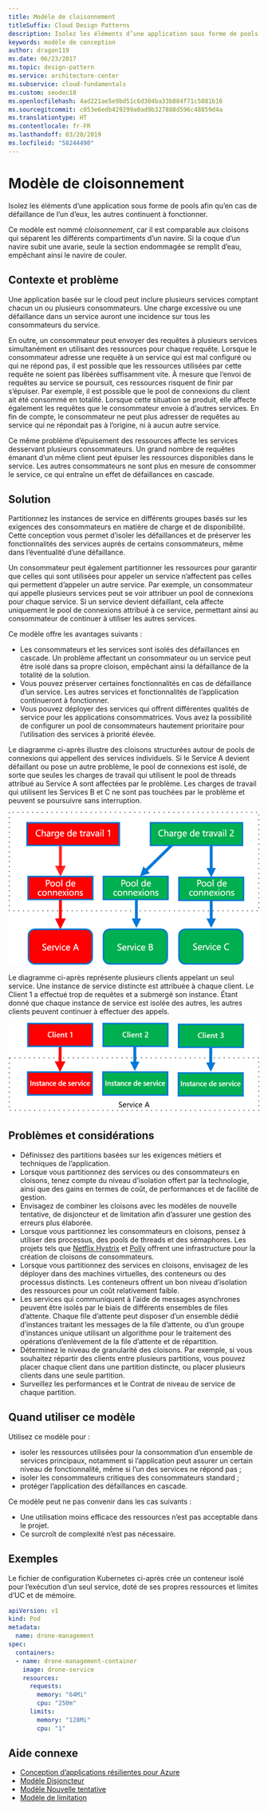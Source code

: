 ```yaml
---
title: Modèle de cloisonnement
titleSuffix: Cloud Design Patterns
description: Isolez les éléments d’une application sous forme de pools afin qu’en cas de défaillance de l’un d’eux, les autres continuent à fonctionner.
keywords: modèle de conception
author: dragon119
ms.date: 06/23/2017
ms.topic: design-pattern
ms.service: architecture-center
ms.subservice: cloud-fundamentals
ms.custom: seodec18
ms.openlocfilehash: 4ad221ae5e9bd51c6d304ba33b884f71c5081b16
ms.sourcegitcommit: c053e6edb429299a0ad9b327888d596c48859d4a
ms.translationtype: HT
ms.contentlocale: fr-FR
ms.lasthandoff: 03/20/2019
ms.locfileid: "58244490"
---
```

# <a name="bulkhead-pattern"></a>Modèle de cloisonnement

Isolez les éléments d’une application sous forme de pools afin qu’en cas de défaillance de l’un d’eux, les autres continuent à fonctionner.

Ce modèle est nommé *cloisonnement*, car il est comparable aux cloisons qui séparent les différents compartiments d’un navire. Si la coque d’un navire subit une avarie, seule la section endommagée se remplit d’eau, empêchant ainsi le navire de couler.

## <a name="context-and-problem"></a>Contexte et problème

Une application basée sur le cloud peut inclure plusieurs services comptant chacun un ou plusieurs consommateurs. Une charge excessive ou une défaillance dans un service auront une incidence sur tous les consommateurs du service.

En outre, un consommateur peut envoyer des requêtes à plusieurs services simultanément en utilisant des ressources pour chaque requête. Lorsque le consommateur adresse une requête à un service qui est mal configuré ou qui ne répond pas, il est possible que les ressources utilisées par cette requête ne soient pas libérées suffisamment vite. À mesure que l’envoi de requêtes au service se poursuit, ces ressources risquent de finir par s’épuiser. Par exemple, il est possible que le pool de connexions du client ait été consommé en totalité. Lorsque cette situation se produit, elle affecte également les requêtes que le consommateur envoie à d’autres services. En fin de compte, le consommateur ne peut plus adresser de requêtes au service qui ne répondait pas à l’origine, ni à aucun autre service.

Ce même problème d’épuisement des ressources affecte les services desservant plusieurs consommateurs. Un grand nombre de requêtes émanant d’un même client peut épuiser les ressources disponibles dans le service. Les autres consommateurs ne sont plus en mesure de consommer le service, ce qui entraîne un effet de défaillances en cascade.

## <a name="solution"></a>Solution

Partitionnez les instances de service en différents groupes basés sur les exigences des consommateurs en matière de charge et de disponibilité. Cette conception vous permet d’isoler les défaillances et de préserver les fonctionnalités des services auprès de certains consommateurs, même dans l’éventualité d’une défaillance.

Un consommateur peut également partitionner les ressources pour garantir que celles qui sont utilisées pour appeler un service n’affectent pas celles qui permettent d’appeler un autre service. Par exemple, un consommateur qui appelle plusieurs services peut se voir attribuer un pool de connexions pour chaque service. Si un service devient défaillant, cela affecte uniquement le pool de connexions attribué à ce service, permettant ainsi au consommateur de continuer à utiliser les autres services.

Ce modèle offre les avantages suivants :

- Les consommateurs et les services sont isolés des défaillances en cascade. Un problème affectant un consommateur ou un service peut être isolé dans sa propre cloison, empêchant ainsi la défaillance de la totalité de la solution.
- Vous pouvez préserver certaines fonctionnalités en cas de défaillance d’un service. Les autres services et fonctionnalités de l’application continueront à fonctionner.
- Vous pouvez déployer des services qui offrent différentes qualités de service pour les applications consommatrices. Vous avez la possibilité de configurer un pool de consommateurs hautement prioritaire pour l’utilisation des services à priorité élevée.

Le diagramme ci-après illustre des cloisons structurées autour de pools de connexions qui appellent des services individuels. Si le Service A devient défaillant ou pose un autre problème, le pool de connexions est isolé, de sorte que seules les charges de travail qui utilisent le pool de threads attribué au Service A sont affectées par le problème. Les charges de travail qui utilisent les Services B et C ne sont pas touchées par le problème et peuvent se poursuivre sans interruption.

![Premier diagramme du modèle de cloisonnement](./_images/bulkhead-1.png)

Le diagramme ci-après représente plusieurs clients appelant un seul service. Une instance de service distincte est attribuée à chaque client. Le Client 1 a effectué trop de requêtes et a submergé son instance. Étant donné que chaque instance de service est isolée des autres, les autres clients peuvent continuer à effectuer des appels.

![Premier diagramme du modèle de cloisonnement](./_images/bulkhead-2.png)

## <a name="issues-and-considerations"></a>Problèmes et considérations

- Définissez des partitions basées sur les exigences métiers et techniques de l’application.
- Lorsque vous partitionnez des services ou des consommateurs en cloisons, tenez compte du niveau d’isolation offert par la technologie, ainsi que des gains en termes de coût, de performances et de facilité de gestion.
- Envisagez de combiner les cloisons avec les modèles de nouvelle tentative, de disjoncteur et de limitation afin d’assurer une gestion des erreurs plus élaborée.
- Lorsque vous partitionnez les consommateurs en cloisons, pensez à utiliser des processus, des pools de threads et des sémaphores. Les projets tels que [Netflix Hystrix][hystrix] et [Polly][polly] offrent une infrastructure pour la création de cloisons de consommateurs.
- Lorsque vous partitionnez des services en cloisons, envisagez de les déployer dans des machines virtuelles, des conteneurs ou des processus distincts. Les conteneurs offrent un bon niveau d’isolation des ressources pour un coût relativement faible.
- Les services qui communiquent à l’aide de messages asynchrones peuvent être isolés par le biais de différents ensembles de files d’attente. Chaque file d’attente peut disposer d’un ensemble dédié d’instances traitant les messages de la file d’attente, ou d’un groupe d’instances unique utilisant un algorithme pour le traitement des opérations d’enlèvement de la file d’attente et de répartition.
- Déterminez le niveau de granularité des cloisons. Par exemple, si vous souhaitez répartir des clients entre plusieurs partitions, vous pouvez placer chaque client dans une partition distincte, ou placer plusieurs clients dans une seule partition.
- Surveillez les performances et le Contrat de niveau de service de chaque partition.

## <a name="when-to-use-this-pattern"></a>Quand utiliser ce modèle

Utilisez ce modèle pour :

- isoler les ressources utilisées pour la consommation d’un ensemble de services principaux, notamment si l’application peut assurer un certain niveau de fonctionnalité, même si l’un des services ne répond pas ;
- isoler les consommateurs critiques des consommateurs standard ;
- protéger l’application des défaillances en cascade.

Ce modèle peut ne pas convenir dans les cas suivants :

- Une utilisation moins efficace des ressources n’est pas acceptable dans le projet.
- Ce surcroît de complexité n’est pas nécessaire.

## <a name="example"></a>Exemples

Le fichier de configuration Kubernetes ci-après crée un conteneur isolé pour l’exécution d’un seul service, doté de ses propres ressources et limites d’UC et de mémoire.

```yml
apiVersion: v1
kind: Pod
metadata:
  name: drone-management
spec:
  containers:
  - name: drone-management-container
    image: drone-service
    resources:
      requests:
        memory: "64Mi"
        cpu: "250m"
      limits:
        memory: "128Mi"
        cpu: "1"
```

## <a name="related-guidance"></a>Aide connexe

- [Conception d’applications résilientes pour Azure](../resiliency/index.md)
- [Modèle Disjoncteur](./circuit-breaker.md)
- [Modèle Nouvelle tentative](./retry.md)
- [Modèle de limitation](./throttling.md)

<!-- links -->

[hystrix]: https://github.com/Netflix/Hystrix
[polly]: https://github.com/App-vNext/Polly
